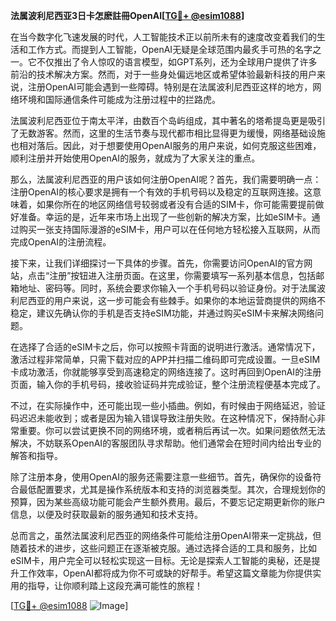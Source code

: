 **法属波利尼西亚3日卡怎麽註冊OpenAI[[TG💪+ @esim1088](https://t.me/s/esim1088)]**

在当今数字化飞速发展的时代，人工智能技术正以前所未有的速度改变着我们的生活和工作方式。而提到人工智能，OpenAI无疑是全球范围内最炙手可热的名字之一。它不仅推出了令人惊叹的语言模型，如GPT系列，还为全球用户提供了许多前沿的技术解决方案。然而，对于一些身处偏远地区或希望体验最新科技的用户来说，注册OpenAI可能会遇到一些障碍。特别是在法属波利尼西亚这样的地方，网络环境和国际通信条件可能成为注册过程中的拦路虎。

法属波利尼西亚位于南太平洋，由数百个岛屿组成，其中著名的塔希提岛更是吸引了无数游客。然而，这里的生活节奏与现代都市相比显得更为缓慢，网络基础设施也相对落后。因此，对于想要使用OpenAI服务的用户来说，如何克服这些困难，顺利注册并开始使用OpenAI的服务，就成为了大家关注的重点。

那么，法属波利尼西亚的用户该如何注册OpenAI呢？首先，我们需要明确一点：注册OpenAI的核心要求是拥有一个有效的手机号码以及稳定的互联网连接。这意味着，如果你所在的地区网络信号较弱或者没有合适的SIM卡，你可能需要提前做好准备。幸运的是，近年来市场上出现了一些创新的解决方案，比如eSIM卡。通过购买一张支持国际漫游的eSIM卡，用户可以在任何地方轻松接入互联网，从而完成OpenAI的注册流程。

接下来，让我们详细探讨一下具体的步骤。首先，你需要访问OpenAI的官方网站，点击“注册”按钮进入注册页面。在这里，你需要填写一系列基本信息，包括邮箱地址、密码等。同时，系统会要求你输入一个手机号码以验证身份。对于法属波利尼西亚的用户来说，这一步可能会有些棘手。如果你的本地运营商提供的网络不稳定，建议先确认你的手机是否支持eSIM功能，并通过购买eSIM卡来解决网络问题。

在选择了合适的eSIM卡之后，你可以按照卡背面的说明进行激活。通常情况下，激活过程非常简单，只需下载对应的APP并扫描二维码即可完成设置。一旦eSIM卡成功激活，你就能够享受到高速稳定的网络连接了。这时再回到OpenAI的注册页面，输入你的手机号码，接收验证码并完成验证，整个注册流程便基本完成了。

不过，在实际操作中，还可能出现一些小插曲。例如，有时候由于网络延迟，验证码迟迟未能收到；或者是因为输入错误导致注册失败。在这种情况下，保持耐心非常重要。你可以尝试更换不同的网络环境，或者稍后再试一次。如果问题依然无法解决，不妨联系OpenAI的客服团队寻求帮助。他们通常会在短时间内给出专业的解答和指导。

除了注册本身，使用OpenAI的服务还需要注意一些细节。首先，确保你的设备符合最低配置要求，尤其是操作系统版本和支持的浏览器类型。其次，合理规划你的预算，因为某些高级功能可能会产生额外费用。最后，不要忘记定期更新你的账户信息，以便及时获取最新的服务通知和技术支持。

总而言之，虽然法属波利尼西亚的网络条件可能给注册OpenAI带来一定挑战，但随着技术的进步，这些问题正在逐渐被克服。通过选择合适的工具和服务，比如eSIM卡，用户完全可以轻松实现这一目标。无论是探索人工智能的奥秘，还是提升工作效率，OpenAI都将成为你不可或缺的好帮手。希望这篇文章能为你提供实用的指导，让你顺利踏上这段充满可能性的旅程！

[[TG💪+ @esim1088](https://t.me/s/esim1088) ![Image](https://i.postimg.cc/4NQfJmqS/Snipaste-2025-05-13-00-14-12.png)]